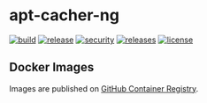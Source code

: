 <!-- markdownlint-disable MD033 -->

# apt-cacher-ng

<!-- CI Badges -->

[![build](https://github.com/tprasadtp/apt-cacher-ng-docker/actions/workflows/build.yml/badge.svg)](https://github.com/tprasadtp/apt-cacher-ng-docker/actions/workflows/build.yml)
[![release](https://github.com/tprasadtp/apt-cacher-ng-docker/actions/workflows/release.yml/badge.svg)](https://github.com/tprasadtp/apt-cacher-ng-docker/actions/workflows/release.yml)
[![security](https://github.com/tprasadtp/apt-cacher-ng-docker/actions/workflows/security.yml/badge.svg)](https://github.com/tprasadtp/apt-cacher-ng-docker/actions/workflows/security.yml)
[![releases](https://img.shields.io/github/v/tag/tprasadtp/apt-cacher-ng-docker?label=version&sort=semver&logo=semver&color=7f50a6&labelColor=3a3a3a)](https://github.com/tprasadtp/apt-cacher-ng-docker/releases/latest)
[![license](https://img.shields.io/github/license/tprasadtp/apt-cacher-ng-docker?logo=github&labelColor=3A3A3A)](https://github.com/tprasadtp/apt-cacher-ng-docker/blob/master/LICENSE)

## Docker Images

Images are published on [GitHub Container Registry][ghcr].

[ghcr]: https://ghcr.io/tprasadtp/apt-cacher-ng
[releases]: https://github.com/tprasadtp/apt-cacher-ng-docker/releases/latest
